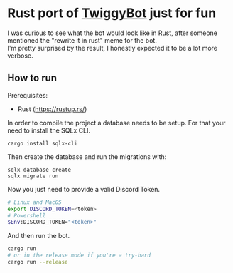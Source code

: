 # Rust port of [TwiggyBot](https://github.com/Brexbot/TwiggyBot) just for fun

I was curious to see what the bot would look like in Rust, after someone mentioned the "rewrite it in rust" meme for the bot.  
I'm pretty surprised by the result, I honestly expected it to be a lot more verbose.

## How to run

Prerequisites:

- Rust (https://rustup.rs/)

In order to compile the project a database needs to be setup. For that your need to install the SQLx CLI.

```
cargo install sqlx-cli
```

Then create the database and run the migrations with:

```
sqlx database create
sqlx migrate run
```

Now you just need to provide a valid Discord Token.

```bash
# Linux and MacOS
export DISCORD_TOKEN=<token>
# Powershell
$Env:DISCORD_TOKEN="<token>"
```

And then run the bot.

```bash
cargo run
# or in the release mode if you're a try-hard
cargo run --release
```
